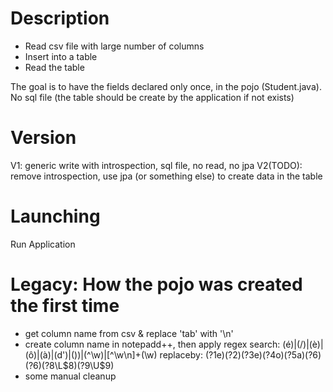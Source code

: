 # Description
- Read csv file with large number of columns
- Insert into a table 
- Read the table

The goal is to have the fields declared only once, in the pojo (Student.java). No sql file (the table should be create by the application if not exists)

# Version
V1: generic write with introspection, sql file, no read, no jpa
V2(TODO): remove introspection, use jpa (or something else) to create data in the table

# Launching
Run Application

# Legacy: How the pojo was created the first time
- get column name from csv & replace 'tab' with '\n'
- create column name in notepadd++, then apply regex
search: (é)|(\/)|(è)|(ô)|(à)|(d')|(\))|(^\w)|[^\w\n]+(\w)
replaceby: (?1e)(?2)(?3e)(?4o)(?5a)(?6)(?6)(?8\L$8)(?9\U$9)
- some manual cleanup


